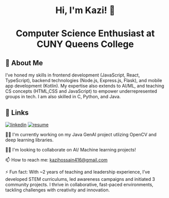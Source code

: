 <h1 align="center">
Hi, I'm Kazi! 👋
</h1>
<h1 align="center">
Computer Science Enthusiast at CUNY Queens College
</h1>

## 🚀 About Me
I’ve honed my skills in frontend development (JavaScript, React, TypeScript), backend technologies (Node.js, Express.js, Flask), and mobile app development (Kotlin). My expertise also extends to AI/ML, and teaching CS concepts (HTML,CSS and JavaScript) to empower underrepresented groups in tech. I am also skilled in C, Python, and Java.


## 🔗 Links
[![linkedin](https://img.shields.io/badge/linkedin-0A66C2?style=for-the-badge&logo=linkedin&logoColor=white)](https://www.linkedin.com/in/kazi19/)
[![resume](https://img.shields.io/badge/resume-0A66C2?style=for-the-badge&logo=resume&logoColor=white)](https://acrobat.adobe.com/id/urn:aaid:sc:va6c2:b3921418-a016-44d2-b88f-de18cc321767)


👩‍💻 I'm currently working on my Java GenAI project utlizing OpenCV and deep learning libraries. 

👯‍♀️ I'm looking to collaborate on AI/ Machine learning projects!

📫 How to reach me: kazihossain416@gmail.com

⚡️ Fun fact: With ~2 years of teaching and leadership experience, I’ve developed STEM curriculums, led awareness campaigns and initiated 3 community projects. I thrive in collaborative, fast-paced environments, tackling challenges with creativity and innovation. 

